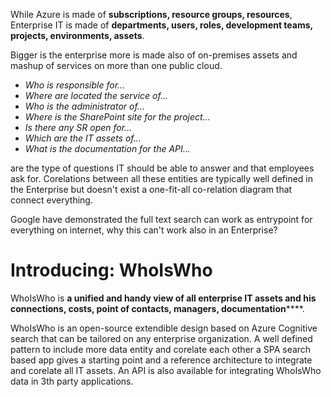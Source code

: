 While Azure is made of **subscriptions, resource groups, resources**, Enterprise IT is made of **departments, users, roles, development teams, projects, environments, assets**.

Bigger is the enterprise more is made also of on-premises assets and mashup of services on more than one public cloud.

* *Who is responsible for...*
* *Where are located the service of...*
* *Who is the administrator of...*
* *Where is the SharePoint site for the project...*
* *Is there any SR open for...*
* *Which are the IT assets of...*
* *What is the documentation for the API...*

are the type of questions IT should be able to answer and that employees ask for. Corelations between all these entities are typically well defined in the Enterprise but doesn't exist a one-fit-all co-relation diagram that connect everything.

Google have demonstrated the full text search can work as entrypoint for everything on internet, why this can't work also in an Enterprise?

# Introducing: WhoIsWho

WhoIsWho is **a unified and handy view of all enterprise IT assets and his connections, costs, point of contacts, managers, documentation******.

WhoIsWho is an open-source extendible design based on Azure Cognitive search that can be tailored on any enterprise organization. A well defined pattern to include more data entity and corelate each other
a SPA search based app gives a starting point and a reference architecture to integrate and corelate all IT assets. An API is also available for integrating WhoIsWho data in 3th party applications.
